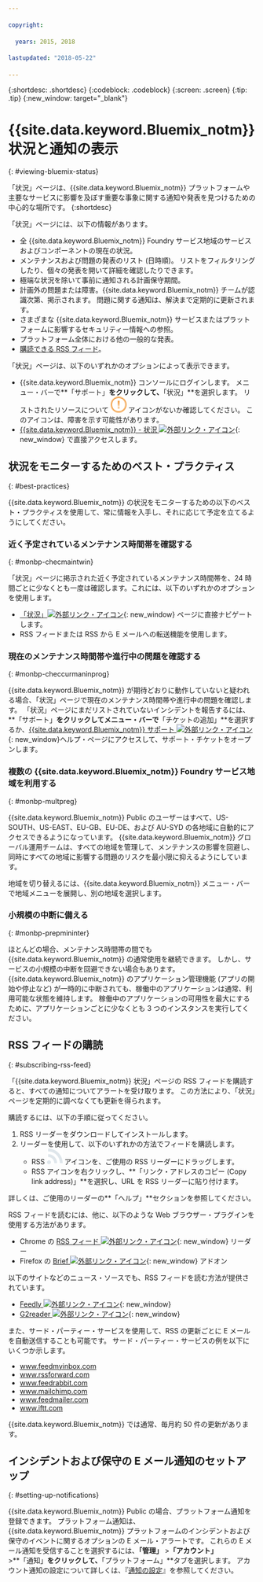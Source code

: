 ```yaml
---

copyright:

  years: 2015, 2018

lastupdated: "2018-05-22"

---
```


{:shortdesc: .shortdesc}
{:codeblock: .codeblock}
{:screen: .screen}
{:tip: .tip}
{:new_window: target="_blank"}

# {{site.data.keyword.Bluemix_notm}} 状況と通知の表示
{: #viewing-bluemix-status}

「状況」ページは、{{site.data.keyword.Bluemix_notm}} プラットフォームや主要なサービスに影響を及ぼす重要な事象に関する通知や発表を見つけるための中心的な場所です。
{:shortdesc}

「状況」ページには、以下の情報があります。

  * 全 {{site.data.keyword.Bluemix_notm}} Foundry サービス地域のサービスおよびコンポーネントの現在の状況。
  * メンテナンスおよび問題の発表のリスト (日時順)。 リストをフィルタリングしたり、個々の発表を開いて詳細を確認したりできます。
  * 極端な状況を除いて事前に通知される計画保守期間。
  * 計画外の問題または障害。{{site.data.keyword.Bluemix_notm}} チームが認識次第、掲示されます。 問題に関する通知は、解決まで定期的に更新されます。
  * さまざまな {{site.data.keyword.Bluemix_notm}} サービスまたはプラットフォームに影響するセキュリティー情報への参照。
  * プラットフォーム全体における他の一般的な発表。
  * [購読できる RSS フィード](#subscribing-rss-feed)。

「状況」ページは、以下のいずれかのオプションによって表示できます。

  * {{site.data.keyword.Bluemix_notm}} コンソールにログインします。 メニュー・バーで**「サポート」**をクリックして、**「状況」**を選択します。 リストされたリソースについて ![問題](images/some_issues.svg) アイコンがないか確認してください。 このアイコンは、障害を示す可能性があります。
  * [{{site.data.keyword.Bluemix_notm}} - 状況 ![外部リンク・アイコン](../icons/launch-glyph.svg "外部リンク・アイコン")](https://console.bluemix.net/status){: new_window} で直接アクセスします。


## 状況をモニターするためのベスト・プラクティス
{: #best-practices}

{{site.data.keyword.Bluemix_notm}} の状況をモニターするための以下のベスト・プラクティスを使用して、常に情報を入手し、それに応じて予定を立てるようにしてください。

### 近く予定されているメンテナンス時間帯を確認する
{: #monbp-checmaintwin}

「状況」ページに掲示された近く予定されているメンテナンス時間帯を、24 時間ごとに少なくとも一度は確認します。これには、以下のいずれかのオプションを使用します。
* [「状況」![外部リンク・アイコン](../icons/launch-glyph.svg "外部リンク・アイコン")](https://console.bluemix.net/status){: new_window} ページに直接ナビゲートします。
* RSS フィードまたは RSS から E メールへの転送機能を使用します。

### 現在のメンテナンス時間帯や進行中の問題を確認する
{: #monbp-checcurmaninprog}

{{site.data.keyword.Bluemix_notm}} が期待どおりに動作していないと疑われる場合、「状況」ページで現在のメンテナンス時間帯や進行中の問題を確認します。 「状況」ページにまだリストされていないインシデントを報告するには、**「サポート」**をクリックしてメニュー・バーで**「チケットの追加」**を選択するか、[{{site.data.keyword.Bluemix_notm}} サポート ![外部リンク・アイコン](../icons/launch-glyph.svg "外部リンク・アイコン")](http://www.ibm.biz/bluemixsupport){: new_window}ヘルプ・ページにアクセスして、サポート・チケットをオープンします。

### 複数の {{site.data.keyword.Bluemix_notm}} Foundry サービス地域を利用する
{: #monbp-multpreg}

{{site.data.keyword.Bluemix_notm}} Public のユーザーはすべて、US-SOUTH、US-EAST、EU-GB、EU-DE、および AU-SYD の各地域に自動的にアクセスできるようになっています。 {{site.data.keyword.Bluemix_notm}} グローバル運用チームは、すべての地域を管理して、メンテナンスの影響を回避し、同時にすべての地域に影響する問題のリスクを最小限に抑えるようにしています。

地域を切り替えるには、{{site.data.keyword.Bluemix_notm}} メニュー・バーで地域メニューを展開し、別の地域を選択します。

### 小規模の中断に備える
{: #monbp-prepmininter}

ほとんどの場合、メンテナンス時間帯の間でも {{site.data.keyword.Bluemix_notm}} の通常使用を継続できます。 しかし、サービスの小規模の中断を回避できない場合もあります。 {{site.data.keyword.Bluemix_notm}} のアプリケーション管理機能
(アプリの開始や停止など) が一時的に中断されても、稼働中のアプリケーションは通常、利用可能な状態を維持します。 稼働中のアプリケーションの可用性を最大にするために、アプリケーションごとに少なくとも 3 つのインスタンスを実行してください。

## RSS フィードの購読
{: #subscribing-rss-feed}

「{{site.data.keyword.Bluemix_notm}} 状況」ページの RSS フィードを購読すると、すべての通知についてアラートを受け取ります。 この方法により、「状況」ページを定期的に調べなくても更新を得られます。

購読するには、以下の手順に従ってください。

1. RSS リーダーをダウンロードしてインストールします。
2. リーダーを使用して、以下のいずれかの方法でフィードを購読します。
    * RSS ![RSS](images/rss.svg) アイコンを、ご使用の RSS リーダーにドラッグします。
    * RSS アイコンを右クリックし、**「リンク・アドレスのコピー (Copy link address)」**を選択し、URL を RSS リーダーに貼り付けます。

詳しくは、ご使用のリーダーの**「ヘルプ」**セクションを参照してください。 	   

RSS フィードを読むには、他に、以下のような Web ブラウザー・プラグインを使用する方法があります。
  * Chrome の [RSS フィード ![外部リンク・アイコン](../icons/launch-glyph.svg "外部リンク・アイコン")](http://feeder.co/){: new_window} リーダー
  * Firefox の [Brief ![外部リンク・アイコン](../icons/launch-glyph.svg "外部リンク・アイコン")](https://addons.mozilla.org/en-US/firefox/addon/brief/){: new_window} アドオン

以下のサイトなどのニュース・ソースでも、RSS フィードを読む方法が提供されています。
  * [Feedly ![外部リンク・アイコン](../icons/launch-glyph.svg "外部リンク・アイコン")](http://www.feedly.com/){: new_window}
  * [G2reader ![外部リンク・アイコン](../icons/launch-glyph.svg "外部リンク・アイコン")](http://www.g2reader.com/en/){: new_window}

また、サード・パーティー・サービスを使用して、RSS の更新ごとに E メールを自動送信することも可能です。 サード・パーティー・サービスの例を以下にいくつか示します。

  * www.feedmyinbox.com
  * www.rssforward.com
  * www.feedrabbit.com
  * www.mailchimp.com
  * www.feedmailer.com
  * www.iftt.com

{{site.data.keyword.Bluemix_notm}} では通常、毎月約 50 件の更新があります。


## インシデントおよび保守の E メール通知のセットアップ
{: #setting-up-notifications}

{{site.data.keyword.Bluemix_notm}} Public の場合、プラットフォーム通知を登録できます。 プラットフォーム通知は、{{site.data.keyword.Bluemix_notm}} プラットフォームのインシデントおよび保守のイベントに関するオプションの E メール・アラートです。 これらの E メール通知を受信することを選択するには、**「管理」** >**「アカウント」** >**「通知」**をクリックして、**「プラットフォーム」**タブを選択します。 アカウント通知の設定について詳しくは、『[通知の設定](/docs/account/notifications.html#setting-notifications)』を参照してください。
